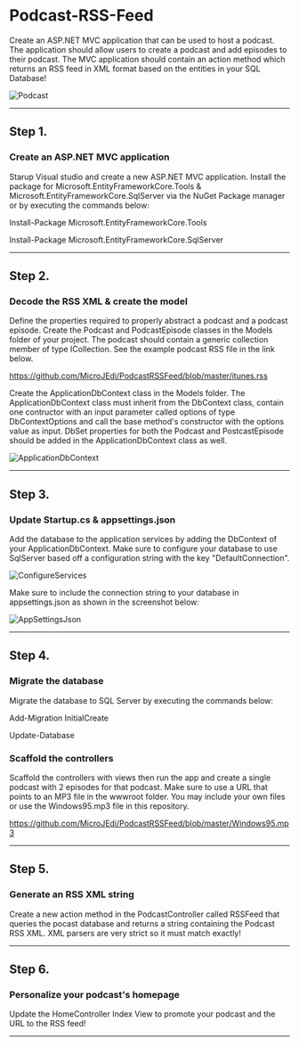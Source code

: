 # Podcast-RSS-Feed

Create an ASP.NET MVC application that can be used to host a podcast.  The application should allow users to create a podcast and add episodes to their podcast.  The MVC application should contain an action method which returns an RSS feed in XML format based on the entities in your SQL Database!

![Podcast][Podcast]

-----

## Step 1.

### Create an ASP.NET MVC application

Starup Visual studio and create a new ASP.NET MVC application.  Install the package for Microsoft.EntityFrameworkCore.Tools & Microsoft.EntityFrameworkCore.SqlServer via the NuGet Package manager or by executing the commands below:

  Install-Package Microsoft.EntityFrameworkCore.Tools
  
  Install-Package Microsoft.EntityFrameworkCore.SqlServer

-----

## Step 2.

### Decode the RSS XML & create the model

Define the properties required to properly abstract a podcast and a podcast episode.  Create the Podcast and PodcastEpisode classes in the Models folder of your project.  The podcast should contain a generic collection member of type ICollection<PodcastEpisode>.  See the example podcast RSS file in the link below.
  
https://github.com/MicroJEdi/PodcastRSSFeed/blob/master/itunes.rss

Create the ApplicationDbContext class in the Models folder.  The ApplicationDbContext class must inherit from the DbContext class, contain one contructor with an input parameter called options of type DbContextOptions<ApplicationDbContext> and call the base method's constructor with the options value as input.  DbSet properties for both the Podcast and PostcastEpisode should be added in the ApplicationDbContext class as well.

![ApplicationDbContext][ApplicationDbContext]

-----

## Step 3.

### Update Startup.cs & appsettings.json

Add the database to the application services by adding the DbContext of your ApplicationDbContext.  Make sure to configure your database to use SqlServer based off a configuration string with the key "DefaultConnection".

![ConfigureServices][ConfigureServices]

Make sure to include the connection string to your database in appsettings.json as shown in the screenshot below:

![AppSettingsJson][AppSettingsJson]

-----

## Step 4.

### Migrate the database

Migrate the database to SQL Server by executing the commands below:

  Add-Migration InitialCreate
  
  Update-Database
  

### Scaffold the controllers

Scaffold the controllers with views then run the app and create a single podcast with 2 episodes for that podcast.  Make sure to use a URL that points to an MP3 file in the wwwroot folder.  You may include your own files or use the Windows95.mp3 file in this repository.

https://github.com/MicroJEdi/PodcastRSSFeed/blob/master/Windows95.mp3
  
-----

## Step 5.

### Generate an RSS XML string

Create a new action method in the PodcastController called RSSFeed that queries the pocast database and returns a string containing the Podcast RSS XML.  XML parsers are very strict so it must match exactly!

-----

## Step 6.

### Personalize your podcast's homepage 

Update the HomeController Index View to promote your podcast and the URL to the RSS feed!

-----

[ApplicationDbContext]: https://raw.githubusercontent.com/MicroJEdi/PodcastRSSFeed/master/DbContext.png
[AppSettingsJson]: https://raw.githubusercontent.com/MicroJEdi/PodcastRSSFeed/master/AppSettingsJson.png
[ConfigureServices]: https://raw.githubusercontent.com/MicroJEdi/PodcastRSSFeed/master/ConfigureServices.png
[Podcast]: https://raw.githubusercontent.com/MicroJEdi/PodcastRSSFeed/master/podcast.jpg

